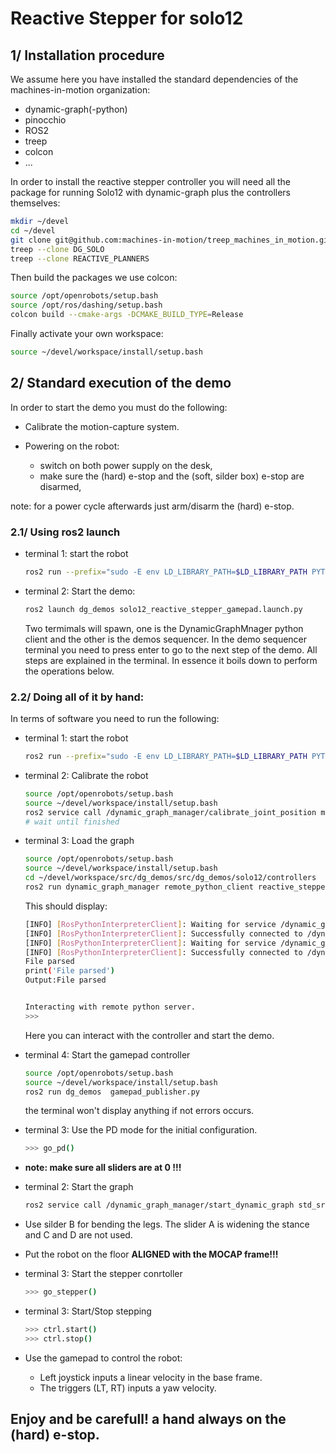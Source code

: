 # Reactive Stepper for solo12

## 1/ Installation procedure

We assume here you have installed the standard dependencies of the machines-in-motion organization:
- dynamic-graph(-python)
- pinocchio
- ROS2
- treep
- colcon
- ...

In order to install the reactive stepper controller you will need all the package for running Solo12 with dynamic-graph plus the controllers themselves:

```bash
mkdir ~/devel
cd ~/devel
git clone git@github.com:machines-in-motion/treep_machines_in_motion.git
treep --clone DG_SOLO
treep --clone REACTIVE_PLANNERS
```

Then build the packages we use colcon:

```bash
source /opt/openrobots/setup.bash
source /opt/ros/dashing/setup.bash
colcon build --cmake-args -DCMAKE_BUILD_TYPE=Release
```

Finally activate your own workspace:

```bash
source ~/devel/workspace/install/setup.bash
```

## 2/ Standard execution of the demo

In order to start the demo you must do the following:

- Calibrate the motion-capture system.

- Powering on the robot:
    - switch on both power supply on the desk,
    - make sure the (hard) e-stop and the (soft, silder box) e-stop are disarmed,

note: for a power cycle afterwards just arm/disarm the (hard) e-stop.

### 2.1/ Using ros2 launch

- terminal 1: start the robot
    ```bash
    ros2 run --prefix="sudo -E env LD_LIBRARY_PATH=$LD_LIBRARY_PATH PYTHONPATH=$PYTHONPATH" solo dg_main_solo12  dgm_parameters_solo12_mpi_is.yaml
    ```

- terminal 2: Start the demo:
    ```bash
    ros2 launch dg_demos solo12_reactive_stepper_gamepad.launch.py
    ```
    Two termimals will spawn, one is the DynamicGraphMnager python client and the other is the demos sequencer.
    In the demo sequencer terminal you need to press enter to go to the next step of the demo.
    All steps are explained in the terminal.
    In essence it boils down to perform the operations below.

### 2.2/ Doing all of it by hand:

In terms of software you need to run the following:

- terminal 1: start the robot
    ```bash
    ros2 run --prefix="sudo -E env LD_LIBRARY_PATH=$LD_LIBRARY_PATH PYTHONPATH=$PYTHONPATH" solo  dg_main_solo12  dgm_parameters_solo12_mpi_is.yaml
    ```

- terminal 2: Calibrate the robot
    ```bash
    source /opt/openrobots/setup.bash
    source ~/devel/workspace/install/setup.bash
    ros2 service call /dynamic_graph_manager/calibrate_joint_position mim_msgs/srv/JointCalibration
    # wait until finished
    ```

- terminal 3: Load the graph
    ```bash
    source /opt/openrobots/setup.bash
    source ~/devel/workspace/install/setup.bash
    cd ~/devel/workspace/src/dg_demos/src/dg_demos/solo12/controllers
    ros2 run dynamic_graph_manager remote_python_client reactive_stepper.py
    ```
    This should display:
    ```bash
    [INFO] [RosPythonInterpreterClient]: Waiting for service /dynamic_graph_manager/run_python_command ...
    [INFO] [RosPythonInterpreterClient]: Successfully connected to /dynamic_graph_manager/run_python_command
    [INFO] [RosPythonInterpreterClient]: Waiting for service /dynamic_graph_manager/run_python_file ...
    [INFO] [RosPythonInterpreterClient]: Successfully connected to /dynamic_graph_manager/run_python_file
    File parsed
    print('File parsed')
    Output:File parsed


    Interacting with remote python server.
    >>>
    ```
    Here you can interact with the controller and start the demo.

- terminal 4: Start the gamepad controller

    ```bash
    source /opt/openrobots/setup.bash
    source ~/devel/workspace/install/setup.bash
    ros2 run dg_demos  gamepad_publisher.py
    ```
    the terminal won't display anything if not errors occurs.

- terminal 3: Use the PD mode for the initial configuration.
    ```bash
    >>> go_pd()
    ```

- **note: make sure all sliders are at 0 !!!**

- terminal 2: Start the graph
    ```bash
    ros2 service call /dynamic_graph_manager/start_dynamic_graph std_srvs/srv/Empty
    ```

- Use silder B for bending the legs. The slider A is widening the stance and C and D are not used.

- Put the robot on the floor **ALIGNED with the MOCAP frame!!!**

- terminal 3: Start the stepper conrtoller

    ```bash
    >>> go_stepper()
    ```

- terminal 3: Start/Stop stepping
    ```bash
    >>> ctrl.start()
    >>> ctrl.stop()
    ```

- Use the gamepad to control the robot:
    - Left joystick inputs a linear velocity in the base frame.
    - The triggers (LT, RT) inputs a yaw velocity.

## Enjoy and be carefull! a hand always on the (hard) e-stop.
